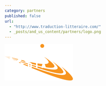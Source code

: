 ```yaml
---
category: partners
published: false
url: 
  - "http://www.traduction-litteraire.com/"
  - _posts/and_us_content/partners/logo.png
---
```


![logo.png](/_posts/and_us_content/partners/logo.png)
